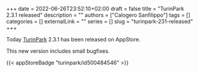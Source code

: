 +++
date = 2022-06-26T23:52:10+02:00
draft = false
title = "TurinPark 2.3.1 released"
description = ""
authors = ["Calogero Sanfilippo"]
tags = []
categories = []
externalLink = ""
series = []
slug = "turinpark-231-released"
+++

Today [TurinPark](/apps/turinpark) 2.3.1 has been released on AppStore.

This new version includes small bugfixes.

{{< appStoreBadge "turinpark/id500484546" >}}

